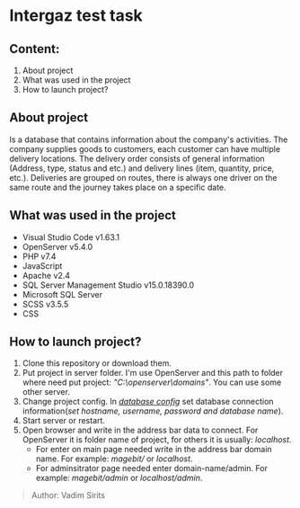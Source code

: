 # **Intergaz test task**

## Content:
  1. About project
  2. What was used in the project
  3. How to launch project?

## About project
  Is a database that contains information about the company's activities. The company supplies goods to customers, each customer can have multiple delivery locations. The delivery order consists of general information (Address, type, status and etc.) and delivery lines (item, quantity, price, etc.). Deliveries are grouped on routes, there is always one driver on the same route and the journey takes place on a specific date.

## What was used in the project
  - Visual Studio Code v1.63.1
  - OpenServer v5.4.0
  - PHP v7.4
  - JavaScript
  - Apache v2.4
  - SQL Server Management Studio v15.0.18390.0
  - Microsoft SQL Server 
  - SCSS v3.5.5
  - CSS
 
## How to launch project?
  1. Clone this repository or download them.
  2. Put project in server folder. I'm use OpenServer and this path to folder where need put project: *"C:\openserver\domains\"*. You can use some other server.
  3. Change project config. In *[database config](https://github.com/Kythadrin/intergaz/blob/eac7224718b13e9e7f3e92f168f6efa40c706992/conf/Config.php#L8)* set database connection information(*set hostname, username, password and database name*).
  4. Start server or restart.
  5. Open browser and write in the address bar data to connect. For OpenServer it is folder name of project, for others it is usually: *localhost*. 
     - For enter on main page needed write in the address bar domain name. For example: *magebit/* or *localhost*. 
     - For adminsitrator page needed enter domain-name/admin. For example: *magebit/admin* or *localhost/admin*.



> Author: Vadim Sirits


